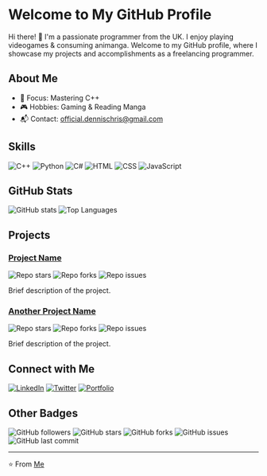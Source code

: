 # Welcome to My GitHub Profile

Hi there! 👋 I'm a passionate programmer from the UK. I enjoy playing videogames & consuming animanga. Welcome to my GitHub profile, where I showcase my projects and accomplishments as a freelancing programmer.

## About Me

- 🌟 Focus: Mastering C++
- 🎮 Hobbies: Gaming & Reading Manga
- 📬 Contact: official.dennischris@gmail.com

## Skills

![C++](https://img.shields.io/badge/C++-00599C?style=flat-square&logo=c%2B%2B&logoColor=white)
![Python](https://img.shields.io/badge/Python-3776AB?style=flat-square&logo=python&logoColor=white)
![C#](https://img.shields.io/badge/C%23-239120?style=flat-square&logo=c-sharp&logoColor=white)
![HTML](https://img.shields.io/badge/HTML5-E34F26?style=flat-square&logo=html5&logoColor=white)
![CSS](https://img.shields.io/badge/CSS3-1572B6?style=flat-square&logo=css3&logoColor=white)
![JavaScript](https://img.shields.io/badge/JavaScript-F7DF1E?style=flat-square&logo=javascript&logoColor=black)

## GitHub Stats

![GitHub stats](https://github-readme-stats.vercel.app/api?username=CodeVizard&show_icons=true&theme=radical)
![Top Languages](https://github-readme-stats.vercel.app/api/top-langs/?username=CodeVizard&layout=compact&theme=radical)

## Projects

### [Project Name](link_to_project_repository)
![Repo stars](https://img.shields.io/github/stars/CodeVizard/yourrepository?style=flat-square)
![Repo forks](https://img.shields.io/github/forks/CodeVizard/yourrepository?style=flat-square)
![Repo issues](https://img.shields.io/github/issues/CodeVizard/yourrepository?style=flat-square)

Brief description of the project.

### [Another Project Name](link_to_project_repository)
![Repo stars](https://img.shields.io/github/stars/CodeVizard/yourrepository?style=flat-square)
![Repo forks](https://img.shields.io/github/forks/CodeVizard/yourrepository?style=flat-square)
![Repo issues](https://img.shields.io/github/issues/CodeVizard/yourrepository?style=flat-square)

Brief description of the project.

## Connect with Me

[![LinkedIn](https://img.shields.io/badge/LinkedIn-0077B5?style=flat-square&logo=linkedin&logoColor=white)](https://linkedin.com/in/yourprofile)
[![Twitter](https://img.shields.io/badge/Twitter-1DA1F2?style=flat-square&logo=twitter&logoColor=white)](https://twitter.com/yourprofile)
[![Portfolio](https://img.shields.io/badge/Portfolio-000000?style=flat-square&logo=wordpress&logoColor=white)](https://yourportfolio.com)

## Other Badges

![GitHub followers](https://img.shields.io/github/followers/CodeVizard?style=flat-square)
![GitHub stars](https://img.shields.io/github/stars/CodeVizard?style=flat-square)
![GitHub forks](https://img.shields.io/github/forks/CodeVizard?style=flat-square)
![GitHub issues](https://img.shields.io/github/issues/CodeVizard?style=flat-square)
![GitHub last commit](https://img.shields.io/github/last-commit/CodeVizard/profile.github.io?style=flat-square)

---

⭐️ From [Me](https://github.com/CodeVizard)
